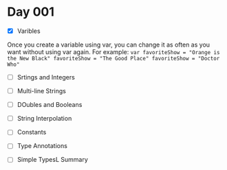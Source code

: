 # Day 001

- [x] Varibles

Once you create a variable using var, you can change it as often as you want without using var again. For example:
`
var favoriteShow = "Orange is the New Black"
favoriteShow = "The Good Place"
favoriteShow = "Doctor Who"
`

- [ ] Srtings and Integers


- [ ] Multi-line Strings



- [ ] DOubles and Booleans


- [ ] String Interpolation


- [ ] Constants


- [ ] Type Annotations


- [ ] Simple TypesL Summary



